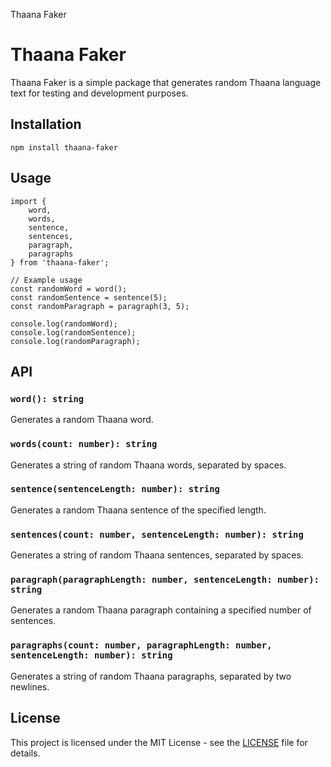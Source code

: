   Thaana Faker

Thaana Faker
============

Thaana Faker is a simple package that generates random Thaana language text for testing and development purposes.

Installation
------------

    npm install thaana-faker

Usage
-----

    import {
        word,
        words,
        sentence,
        sentences,
        paragraph,
        paragraphs
    } from 'thaana-faker';
    
    // Example usage
    const randomWord = word();
    const randomSentence = sentence(5);
    const randomParagraph = paragraph(3, 5);
    
    console.log(randomWord);
    console.log(randomSentence);
    console.log(randomParagraph);
    

API
---

### `word(): string`

Generates a random Thaana word.

### `words(count: number): string`

Generates a string of random Thaana words, separated by spaces.

### `sentence(sentenceLength: number): string`

Generates a random Thaana sentence of the specified length.

### `sentences(count: number, sentenceLength: number): string`

Generates a string of random Thaana sentences, separated by spaces.

### `paragraph(paragraphLength: number, sentenceLength: number): string`

Generates a random Thaana paragraph containing a specified number of sentences.

### `paragraphs(count: number, paragraphLength: number, sentenceLength: number): string`

Generates a string of random Thaana paragraphs, separated by two newlines.

License
-------

This project is licensed under the MIT License - see the [LICENSE](LICENSE) file for details.